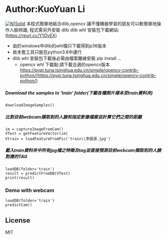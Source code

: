 # Author:KuoYuan Li
[![N|Solid](https://images2.imgbox.com/8f/03/gv0QnOdH_o.png)](https://sites.google.com/ms2.ccsh.tn.edu.tw/pclearn0915)
本程式簡單地結合dlib,opencv
讓不懂機器學習的朋友可以軟簡單地操作人臉辨識,
程式需另外安裝 dlib
dlib whl 安裝包下載網站: (https://reurl.cc/Y1OvEX)
  - 由於windows中dlib的whl檔只下載得到p36版本
  - 故本套工具只能在python3.6中運行
  - dlib whl 安裝包下載後必需由檔案離線安裝 pip install ...
    - opencv whl  下載點:請下載合適的opencv版本<br>
    https://pypi.tuna.tsinghua.edu.cn/simple/opencv-contrib-python/(https://pypi.tuna.tsinghua.edu.cn/simple/opencv-contrib-python/)
	
##### Download the samples to 'train' folder(下載各種照片樣本至train資料夾)

```
downloadImageSamples()
```

##### 比對目前webcam擷取到的人臉和指定影像檔案並計算它們之間的距離

```
im = captureImageFromCam()
VTest = getFeatureVector(im)
Vtrain = loadFeatureFromPic('train\\李國源.jpg')
```

##### 載入train資料夾中所有jpg檔之特徵及tag並直接預測目前webcam擷取到的人臉對應的TAG
```
loadDB(folder='train')
result = predictFromDB(VTest)
print(result)
```

### Demo with webcam

```
loadDB(folder='train')
predictCam()
```

License
----

MIT
